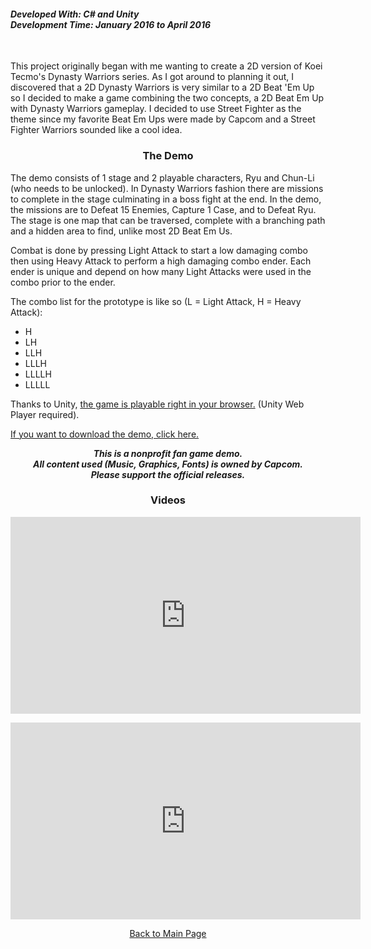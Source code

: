 <h4>
<b><i>Developed With: C# and Unity</i></b><br>
<b><i>Development Time: January 2016 to April 2016</i></b><br>
</h4>
<br>
<p>This project originally began with me wanting to create a 2D version of Koei Tecmo's Dynasty Warriors series. As I got around to planning it out, I discovered that a 2D Dynasty Warriors is very similar to a 2D Beat 'Em Up so I decided to make a game combining the two concepts, a 2D Beat Em Up with Dynasty Warriors gameplay. I decided to use Street Fighter as the theme since my favorite Beat Em Ups were made by Capcom and a Street Fighter Warriors sounded like a cool idea.</p>

<h3><p align = "center">The Demo</p></h3>

<p>The demo consists of 1 stage and 2 playable characters, Ryu and Chun-Li (who needs to be unlocked). In Dynasty Warriors fashion there are missions to complete in the stage culminating in a boss fight at the end. In the demo, the missions are to Defeat 15 Enemies, Capture 1 Case, and to Defeat Ryu. The stage is one map that can be traversed, complete with a branching path and a hidden area to find, unlike most 2D Beat Em Us.</p>

<p>Combat is done by pressing Light Attack to start a low damaging combo then using Heavy Attack to perform a high damaging combo ender. Each ender is unique and depend on how many Light Attacks were used in the combo prior to the ender.</p>

<p>The combo list for the prototype is like so (L = Light Attack, H = Heavy Attack):</p>
<ul>
<li>H</li>
<li>LH</li>
<li>LLH</li>
<li>LLLH</li>
<li>LLLLH</li>
<li>LLLLL</li>
</ul>

<p>Thanks to Unity, <a href="http://mvpet.github.io/ProjectWW/WeeklyBuild.html">the game is playable right in your browser.</a> (Unity Web Player required).</p>

<p><a href="https://drive.google.com/open?id=0B63ySixcTyG4VFNzUHc1dmhDVXM">If you want to download the demo, click here.</a></p>

<p align="center"><i><b>This is a nonprofit fan game demo.<br>
All content used (Music, Graphics, Fonts) is owned by Capcom.<br>
Please support the official releases.</b></i></p>

<h3><p align="center">Videos</p></h3>

<p align="center"><iframe width="560" height="315" src="https://www.youtube.com/embed/reAcTrzuf9M" frameborder="0" allowfullscreen></iframe></p>

<p align="center"><iframe width="560" height="315" src="https://www.youtube.com/embed/I_Ku3A7V1wE" frameborder="0" allowfullscreen></iframe></p>


<p align="center"><a href="http://mvpet.github.io/">Back to Main Page</a></p>

